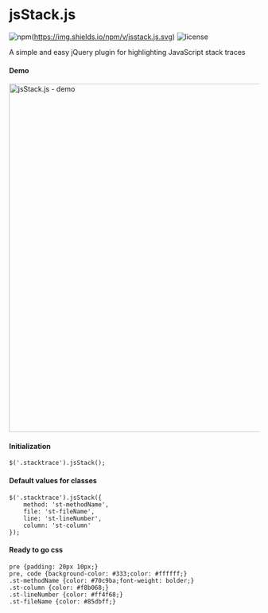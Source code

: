 # jsStack.js
![npm](https://img.shields.io/npm/v/jsstack.js.svg)(https://img.shields.io/npm/v/jsstack.js.svg)
![license](https://img.shields.io/hexpm/l/plug.svg?style=flat-square)

A simple and easy jQuery plugin for highlighting JavaScript stack traces

#### Demo
<img src="example.png" alt="jsStack.js - demo" width="700" />

#### Initialization
```
$('.stacktrace').jsStack();
```

#### Default values for classes
```
$('.stacktrace').jsStack({
    method: 'st-methodName',
    file: 'st-fileName',
    line: 'st-lineNumber',
    column: 'st-column'
});
```

#### Ready to go css
```
pre {padding: 20px 10px;}
pre, code {background-color: #333;color: #ffffff;}
.st-methodName {color: #70c9ba;font-weight: bolder;}
.st-column {color: #f8b068;}
.st-lineNumber {color: #ff4f68;}
.st-fileName {color: #85dbff;}
```
